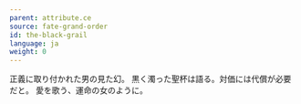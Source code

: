 ```yaml
---
parent: attribute.ce
source: fate-grand-order
id: the-black-grail
language: ja
weight: 0
---
```


正義に取り付かれた男の見た幻。
黒く濁った聖杯は語る。対価には代償が必要だと。
愛を歌う、運命の女のように。
